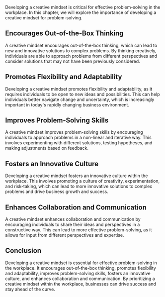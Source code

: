 
Developing a creative mindset is critical for effective problem-solving in the workplace. In this chapter, we will explore the importance of developing a creative mindset for problem-solving.

Encourages Out-of-the-Box Thinking
----------------------------------

A creative mindset encourages out-of-the-box thinking, which can lead to new and innovative solutions to complex problems. By thinking creatively, individuals are able to approach problems from different perspectives and consider solutions that may not have been previously considered.

Promotes Flexibility and Adaptability
-------------------------------------

Developing a creative mindset promotes flexibility and adaptability, as it requires individuals to be open to new ideas and possibilities. This can help individuals better navigate change and uncertainty, which is increasingly important in today's rapidly changing business environment.

Improves Problem-Solving Skills
-------------------------------

A creative mindset improves problem-solving skills by encouraging individuals to approach problems in a non-linear and iterative way. This involves experimenting with different solutions, testing hypotheses, and making adjustments based on feedback.

Fosters an Innovative Culture
-----------------------------

Developing a creative mindset fosters an innovative culture within the workplace. This involves promoting a culture of creativity, experimentation, and risk-taking, which can lead to more innovative solutions to complex problems and drive business growth and success.

Enhances Collaboration and Communication
----------------------------------------

A creative mindset enhances collaboration and communication by encouraging individuals to share their ideas and perspectives in a constructive way. This can lead to more effective problem-solving, as it allows for input from different perspectives and expertise.

Conclusion
----------

Developing a creative mindset is essential for effective problem-solving in the workplace. It encourages out-of-the-box thinking, promotes flexibility and adaptability, improves problem-solving skills, fosters an innovative culture, and enhances collaboration and communication. By prioritizing a creative mindset within the workplace, businesses can drive success and stay ahead of the curve.

